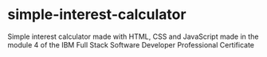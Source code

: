 # simple-interest-calculator
Simple interest calculator made with HTML, CSS and JavaScript made in the module 4 of the IBM Full Stack Software Developer Professional Certificate
